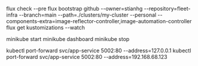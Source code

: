 flux check --pre
flux bootstrap github --owner=stianhg --repository=fleet-infra --branch=main --path=./clusters/my-cluster --personal --components-extra=image-reflector-controller,image-automation-controller
flux get kustomizations --watch



minikube start
minikube dashboard
minikube stop


kubectl port-forward svc/app-service 5002:80 --address=127.0.0.1
kubectl port-forward svc/app-service 5002:80 --address=192.168.68.123
